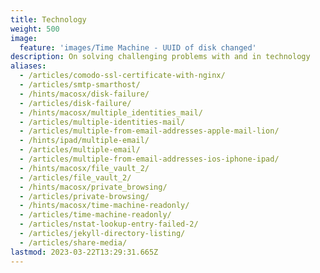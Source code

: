 ```yaml
---
title: Technology
weight: 500
image:
  feature: 'images/Time Machine - UUID of disk changed'
description: On solving challenging problems with and in technology
aliases:
  - /articles/comodo-ssl-certificate-with-nginx/
  - /articles/smtp-smarthost/
  - /hints/macosx/disk-failure/
  - /articles/disk-failure/
  - /hints/macosx/multiple_identities_mail/
  - /articles/multiple-identities-mail/
  - /articles/multiple-from-email-addresses-apple-mail-lion/
  - /hints/ipad/multiple-email/
  - /articles/multiple-email/
  - /articles/multiple-from-email-addresses-ios-iphone-ipad/
  - /hints/macosx/file_vault_2/
  - /articles/file_vault_2/
  - /hints/macosx/private_browsing/
  - /articles/private-browsing/
  - /hints/macosx/time-machine-readonly/
  - /articles/time-machine-readonly/
  - /articles/nstat-lookup-entry-failed-2/
  - /articles/jekyll-directory-listing/
  - /articles/share-media/
lastmod: 2023-03-22T13:29:31.665Z
---
```

